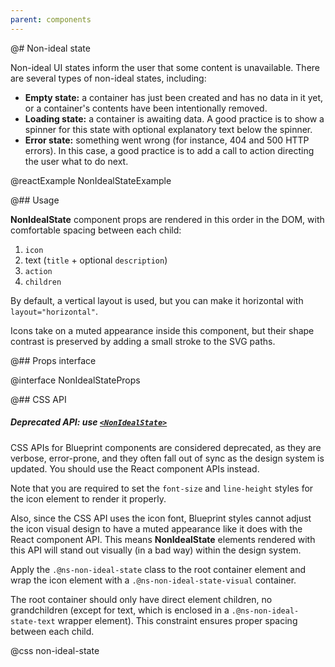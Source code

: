```yaml
---
parent: components
---
```


@# Non-ideal state

Non-ideal UI states inform the user that some content is unavailable. There are several types of non-ideal states,
including:

-   **Empty state:** a container has just been created and has no data in it yet, or a container's contents have been
    intentionally removed.
-   **Loading state:** a container is awaiting data. A good practice is to show a spinner for this state with optional
    explanatory text below the spinner.
-   **Error state:** something went wrong (for instance, 404 and 500 HTTP errors). In this case, a good practice is to
    add a call to action directing the user what to do next.

@reactExample NonIdealStateExample

@## Usage

**NonIdealState** component props are rendered in this order in the DOM, with comfortable spacing between each child:

1. `icon`
1. text (`title` + optional `description`)
1. `action`
1. `children`

By default, a vertical layout is used, but you can make it horizontal with `layout="horizontal"`.

Icons take on a muted appearance inside this component, but their shape contrast is preserved by adding a small stroke
to the SVG paths.

@## Props interface

@interface NonIdealStateProps

@## CSS API

<div class="@ns-callout @ns-intent-warning @ns-icon-warning-sign @ns-callout-has-body-content">
    <h5 class="@ns-heading">

Deprecated API: use [`<NonIdealState>`](#core/components/non-ideal-state)

</h5>

CSS APIs for Blueprint components are considered deprecated, as they are verbose, error-prone, and they
often fall out of sync as the design system is updated. You should use the React component APIs instead.

Note that you are required to set the `font-size` and `line-height` styles for the icon element to render it properly.

Also, since the CSS API uses the icon font, Blueprint styles cannot adjust the icon visual design to have a muted
appearance like it does with the React component API. This means **NonIdealState** elements rendered with this API will
stand out visually (in a bad way) within the design system.

</div>

Apply the `.@ns-non-ideal-state` class to the root container element and wrap the icon element with a
`.@ns-non-ideal-state-visual` container.

The root container should only have direct element children, no grandchildren (except for text, which is enclosed in a
`.@ns-non-ideal-state-text` wrapper element). This constraint ensures proper spacing between each child.

@css non-ideal-state
